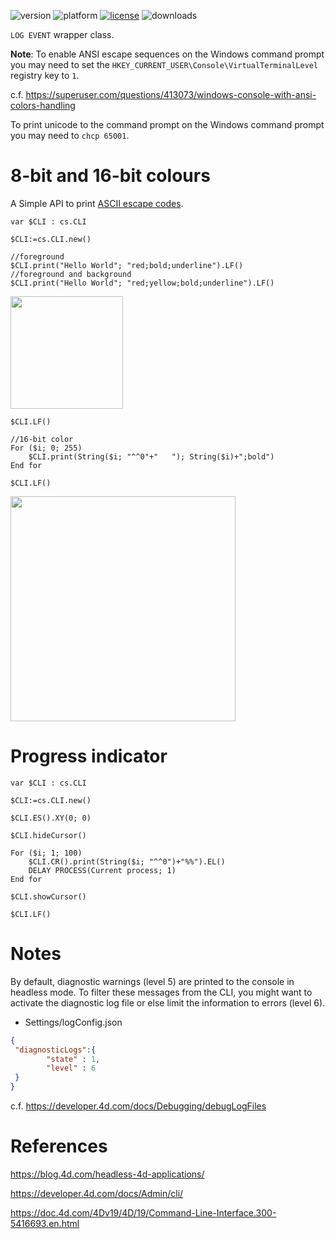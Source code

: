 ![version](https://img.shields.io/badge/version-20%2B-E23089)
![platform](https://img.shields.io/static/v1?label=platform&message=mac-intel%20|%20mac-arm%20|%20win-64&color=blue)
[![license](https://img.shields.io/github/license/miyako/4d-class-CLI)](LICENSE)
![downloads](https://img.shields.io/github/downloads/miyako/4d-class-CLI/total)

`LOG EVENT` wrapper class.

**Note**: To enable ANSI escape sequences on the Windows command prompt you may need to set the `HKEY_CURRENT_USER\Console\VirtualTerminalLevel` registry key to `1`.

 c.f. https://superuser.com/questions/413073/windows-console-with-ansi-colors-handling

To print unicode to the command prompt on the Windows command prompt you may need to `chcp 65001`.

# 8-bit and 16-bit colours

A Simple API to print [ASCII escape codes](https://en.wikipedia.org/wiki/ANSI_escape_code).

```4d
var $CLI : cs.CLI

$CLI:=cs.CLI.new()

//foreground
$CLI.print("Hello World"; "red;bold;underline").LF()
//foreground and background
$CLI.print("Hello World"; "red;yellow;bold;underline").LF()
```

<img src="https://user-images.githubusercontent.com/1725068/223435308-4fb3bf62-80cc-4d34-b928-e44c81237a0c.png" style="height:180px;width:auto;" />

```4d
$CLI.LF()

//16-bit color
For ($i; 0; 255)
	$CLI.print(String($i; "^^0"+"   "); String($i)+";bold")
End for 

$CLI.LF()
```

<img src="https://user-images.githubusercontent.com/1725068/223434725-b708fdf0-398c-431f-ba1a-bf77d53f5146.png" style="height:360px;width:auto;" />

# Progress indicator

```4d
var $CLI : cs.CLI

$CLI:=cs.CLI.new()

$CLI.ES().XY(0; 0)

$CLI.hideCursor()

For ($i; 1; 100)
	$CLI.CR().print(String($i; "^^0")+"%%").EL()
	DELAY PROCESS(Current process; 1)
End for 

$CLI.showCursor()

$CLI.LF()
```

# Notes

By default, diagnostic warnings (level 5) are printed to the console in headless mode. To filter these messages from the CLI, you might want to activate the diagnostic log file or else limit the information to errors (level 6).

* Settings/logConfig.json

```json
{
 "diagnosticLogs":{
		"state" : 1,
		"level" : 6
 }
}
```

c.f. https://developer.4d.com/docs/Debugging/debugLogFiles

# References

https://blog.4d.com/headless-4d-applications/

https://developer.4d.com/docs/Admin/cli/

https://doc.4d.com/4Dv19/4D/19/Command-Line-Interface.300-5416693.en.html
